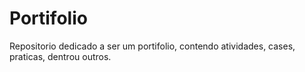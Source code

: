 # Portifolio
Repositorio dedicado a ser um portifolio, contendo atividades, cases, praticas, dentrou outros.
